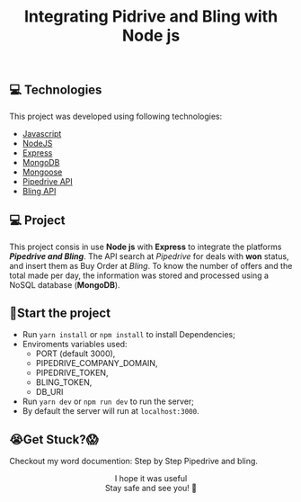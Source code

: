 <p >
	<h1 align="center">Integrating Pidrive and Bling with Node js </h1>
</p>

<br>

## 💻 Technologies

This project was developed using following technologies:

- [Javascript](https://developer.mozilla.org/en-US/docs/Web/JavaScript)
- [NodeJS](https://nodejs.org/)
- [Express](https://expressjs.com/)
- [MongoDB](https://www.mongodb.com/)
- [Mongoose](https://mongoosejs.com/)
- [Pipedrive API](https://developers.pipedrive.com/docs/api/v1/)
- [Bling API](https://ajuda.bling.com.br/hc/pt-br/categories/360002186394-API-para-Desenvolvedores)

## 💻 Project

This project consis in use **Node js** with **Express** to integrate the platforms **_Pipedrive and Bling_**. The API search at _Pipedrive_ for deals with **won** status, and insert them as Buy Order at _Bling_. To know the number of offers and the total made per day, the information was stored and processed using a NoSQL database (**MongoDB**).

## 🚀Start the project

- Run `yarn install` or `npm install` to install Dependencies;
- Enviroments variables used:
  - PORT (default 3000),
  - PIPEDRIVE_COMPANY_DOMAIN,
  - PIPEDRIVE_TOKEN,
  - BLING_TOKEN,
  - DB_URI
- Run `yarn dev` or `npm run dev` to run the server;
- By default the server will run at `localhost:3000`.

## 😭Get Stuck?😱

Checkout my word documention: Step by Step Pipedrive and bling.

<p align="center">
I hope it was useful <br/>
Stay safe and see you! 💚
</p>
